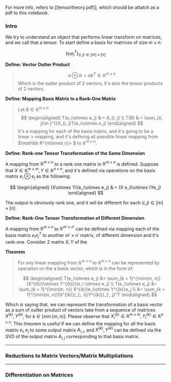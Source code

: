 For more info, refers to [[tensortheory.pdf]], which should be attatch as a pdf to this notebook. 

### **Intro**

We try to understand an object that performs linear transform on matrices, and we call that a tensor. To start define a basis for matrices of size $m\times n$: 

$$
\{e_i e_j^T\}_{(i, j)\in [m]  \times[n]}
$$

**Define: Vector Outter Product**

> $$
> a\otimes b = ab^T \in \mathbb R^{m\times n}
> $$
> Which is the outter product of 2 vectors, it's also the tensor products of 2 vectors. 

**Define: Mapping Basis Matrix to a Rank-One Matrix**

> Let $B\in \mathbb R^{m\times n}$
> $$
> \begin{aligned}
> T(e_i\otimes e_j) &:= A_{i, j} 
>     \\
>     T(B) &:= \sum_{(i, j)\in }^{}X_{i, j}T(e_i\otimes e_j)
> \end{aligned}
> $$
> It's a mapping for each of the basis matrix, and it's going to be a linear > mapping, and it's defining all possible linear mapping from $\mathbb R^{m\times n}> $ to $\mathbb R^{m\times n}$. 

**Define: Rank-one Tensor Transformation of the Same Dimension**

A mapping from $\mathbb R^{m\times n}$ to a rank one matrix in $\mathbb R^{m\times n}$ is defined. Suppose that $X\in \mathbb R^{m\times m}, Y\in \mathbb R^{n\times n}$, and it's defined via operations on the basis matrix $e_i\otimes e_j$ as the following: 

$$
\begin{aligned}
    (X\otimes Y)(e_i\otimes e_j) &:= (X e_i)\otimes (Ye_j)
\end{aligned}
$$

The output is obviously rank one, and it will be different for each $(i, j)\in [m]\times [n]$.

**Define: Rank-One Tensor Transformation of Different Dimension**

A mapping from $\mathbb R^{m\times n}$ to $\mathbb R^{m'\times n'}$ can be defined via mapping each of the basis matrix $e_ie_j^T$ to another $m'\times n'$ matrix, of different dimension and it's rank-one. Consider 2 matrix $X, Y$ of the 


**Theorem**

> For any linear mapping from $\mathbb R^{m\times n}$ to $\mathbb R^{m\times n}$ can be represented by operation on the a basis vector, which is in the form of: 
> 
> $$
> \begin{aligned}
>     T(e_i\otimes e_j) &= \sum_{k = 1}^{\min(m, n)} (X^{(k)}\otimes Y^{(k)})(e_i \otimes e_j)
>     \\
>     T(e_i\otimes e_j) &= \sum_{k = 1}^{\min(m, n)} X^{(k)}e_i\otimes Y^{(k)}e_j
>     \\
>     &= \sum_{k = 1}^{\min(m, n)}(X^{(k)})_{:, i}(Y^{(k)})_{:, j}^T
> \end{aligned}
> $$

Which is saying that, we can represent the transformation of a basis vector as a sum of outter product of vectors take from a sequence of matrices $X^{(k)}, Y^{(k)}$, for $k\in [\min(m, n)]$. Please observe that $X_i^{(k)} \in \mathbb R^{m\times m}, Y_i^{(k)} \in \mathbb R^{n\times n}$. This theorem is useful if we can define the mapping for all the basis matrix $e_i, e_j$ to some output matrix $A_{i, j}$, and $X^{(k)}, Y^{(k)}$ can be defined via the SVD of the output matrix $A_{i, j}$ corresponding to that basis matrix. 


---
### **Reductions to Matrix Vectors/Matrix Multipliations**




---
### **Differentiation on Matrices**
